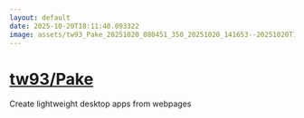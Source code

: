 ```yaml
---
layout: default
date: 2025-10-20T18:11:40.093322
image: assets/tw93_Pake_20251020_080451_350_20251020_141653--20251020T161653449--cropped.png
---
```


# [tw93/Pake](https://github.com/tw93/Pake/)

Create lightweight desktop apps from webpages
